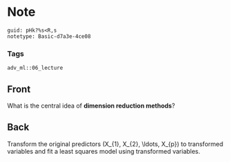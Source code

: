 # Note
```
guid: pHk?%s<R,s
notetype: Basic-d7a3e-4ce08
```

### Tags
```
adv_ml::06_lecture
```

## Front
What is the central idea of <b>dimension reduction methods</b>?

## Back
Transform the original predictors \(X_{1}, X_{2}, \ldots, X_{p}\) to transformed variables and fit a least squares model using transformed variables.
